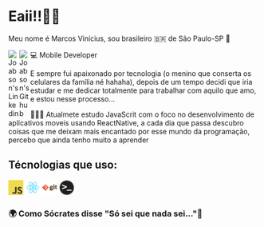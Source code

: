 # Eaii!!🖖🏽

Meu nome é Marcos Vinícius, sou brasileiro 🇧🇷 de São Paulo-SP 📍

<a href="https://www.linkedin.com/in/marcos-libarino/">
  <img align="left" alt="Joabson's Linkedin" width="22px" src="https://image.flaticon.com/icons/svg/174/174857.svg" />
</a>

<a href="https://github.com/ViniciusLibarino">
  <img align="left" alt="Joabson's Github" width="22px" src="https://image.flaticon.com/icons/svg/733/733609.svg" />
</a>

💻 Mobile Developer

E sempre fui apaixonado por tecnologia (o menino que conserta os celulares da família  né hahaha), depois de um tempo decidi que iria estudar e me dedicar totalmente para trabalhar com aquilo que amo, e estou nesse processo...

👨🏻‍💻 Atualmete estudo JavaScrit com o foco no desenvolvimento de aplicativos moveis usando ReactNative, a cada dia que passa descubro coisas que me deixam mais encantado por esse mundo da programação, percebo que ainda tenho muito a aprender

## Técnologias que uso:

<code><img height="30" src="https://raw.githubusercontent.com/github/explore/80688e429a7d4ef2fca1e82350fe8e3517d3494d/topics/javascript/javascript.png"></code>
<code><img height="30" src="https://raw.githubusercontent.com/github/explore/80688e429a7d4ef2fca1e82350fe8e3517d3494d/topics/react/react.png"></code>
<code><img height="30" src="https://raw.githubusercontent.com/github/explore/80688e429a7d4ef2fca1e82350fe8e3517d3494d/topics/git/git.png"></code>
<code><img height="30" src="https://raw.githubusercontent.com/github/explore/80688e429a7d4ef2fca1e82350fe8e3517d3494d/topics/terminal/terminal.png"></code>

### 🌍 Como Sócrates disse "Só sei que nada sei..."🧠
